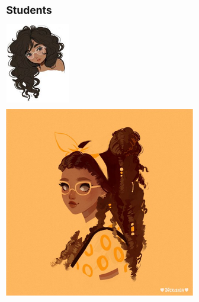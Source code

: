 <!-- TITLE: High School -->
<!-- SUBTITLE: A quick summary of High School -->

# Students
![00 D 9655 Bfc 456966 A 1 E 95 F 2 A 5 E 905 Ec 5](/uploads/silverline-high-school/00-d-9655-bfc-456966-a-1-e-95-f-2-a-5-e-905-ec-5.jpg "00 D 9655 Bfc 456966 A 1 E 95 F 2 A 5 E 905 Ec 5")

![Dnpzlt 7 Uiaalm 7 R](/uploads/silverline-high-school/dnpzlt-7-uiaalm-7-r "Dnpzlt 7 Uiaalm 7 R")